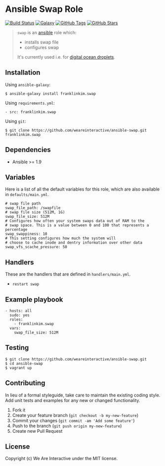 # Ansible Swap Role

[![Build Status](https://img.shields.io/travis/weareinteractive/ansible-swap.svg)](https://travis-ci.org/weareinteractive/ansible-swap)
[![Galaxy](http://img.shields.io/badge/galaxy-franklinkim.swap-blue.svg)](https://galaxy.ansible.com/list#/roles/)
[![GitHub Tags](https://img.shields.io/github/tag/weareinteractive/ansible-swap.svg)](https://github.com/weareinteractive/ansible-swap)
[![GitHub Stars](https://img.shields.io/github/stars/weareinteractive/ansible-swap.svg)](https://github.com/weareinteractive/ansible-swap)

> `swap` is an [ansible](http://www.ansible.com) role which:
>
> * installs swap file
> * configures swap
>
> It's currently used i.e. for [digital ocean droplets](https://www.digitalocean.com/community/tutorials/how-to-add-swap-on-ubuntu-14-04).

## Installation

Using `ansible-galaxy`:

```
$ ansible-galaxy install franklinkim.swap
```

Using `requirements.yml`:

```
- src: franklinkim.swap
```

Using `git`:

```
$ git clone https://github.com/weareinteractive/ansible-swap.git franklinkim.swap
```

## Dependencies

* Ansible >= 1.9

## Variables

Here is a list of all the default variables for this role, which are also available in `defaults/main.yml`.

```
# swap file path
swap_file_path: /swapfile
# swap file size (512M, 1G)
swap_file_size: 512M
# Configures how often your system swaps data out of RAM to the
# swap space. This is a value between 0 and 100 that represents a percentage
swap_swappiness: 10
# This setting configures how much the system will
# choose to cache inode and dentry information over other data
swap_vfs_scache_pressure: 50
```

## Handlers

These are the handlers that are defined in `handlers/main.yml`.

* `restart swap`

## Example playbook

```
- hosts: all
  sudo: yes
  roles:
    - franklinkim.swap
  vars:
    swap_file_size: 512M
```

## Testing

```
$ git clone https://github.com/weareinteractive/ansible-swap.git
$ cd ansible-swap
$ vagrant up
```

## Contributing
In lieu of a formal styleguide, take care to maintain the existing coding style. Add unit tests and examples for any new or changed functionality.

1. Fork it
2. Create your feature branch (`git checkout -b my-new-feature`)
3. Commit your changes (`git commit -am 'Add some feature'`)
4. Push to the branch (`git push origin my-new-feature`)
5. Create new Pull Request

## License
Copyright (c) We Are Interactive under the MIT license.
